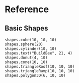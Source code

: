 # Reference

## Basic Shapes
```namespaces
shapes.cube(10, 10, 10)
shapes.sphere(20)
shapes.cylinder(10, 10)
shapes.text("BuildBee", 21, 4)
shapes.donut(4, 10)
shapes.cone(10, 10)
shapes.triangleRoof(10, 10, 10)
shapes.triangleRamp(10, 10, 10)
shapes.polygon3D(6, 10, 10)
```